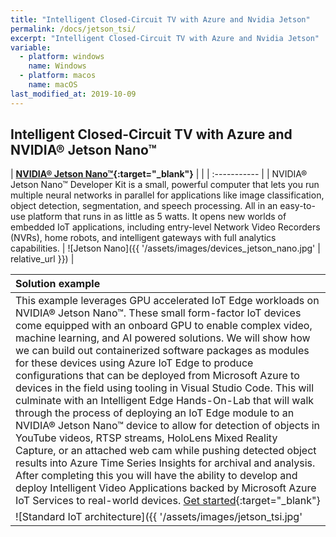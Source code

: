 ```yaml
---
title: "Intelligent Closed-Circuit TV with Azure and Nvidia Jetson"
permalink: /docs/jetson_tsi/
excerpt: "Intelligent Closed-Circuit TV with Azure and Nvidia Jetson"
variable:
  - platform: windows
    name: Windows
  - platform: macos
    name: macOS
last_modified_at: 2019-10-09
---
```

<!-- <html><font size="5"> -->
## Intelligent Closed-Circuit TV with Azure and NVIDIA® Jetson Nano™

| **[NVIDIA® Jetson Nano™](https://www.nvidia.com/en-us/autonomous-machines/embedded-systems/jetson-nano/){:target="_blank"}** |  |
| :----------- |
| NVIDIA® Jetson Nano™ Developer Kit is a small, powerful computer that lets you run multiple neural networks in parallel for applications like image classification, object detection, segmentation, and speech processing. All in an easy-to-use platform that runs in as little as 5 watts. It opens new worlds of embedded IoT applications, including entry-level Network Video Recorders (NVRs), home robots, and intelligent gateways with full analytics capabilities. | ![Jetson Nano]({{ '/assets/images/devices_jetson_nano.jpg' | relative_url }}) | 

| Solution example |
| :----------- |
| This example leverages GPU accelerated IoT Edge workloads on NVIDIA® Jetson Nano™. These small form-factor IoT devices come equipped with an onboard GPU to enable complex video, machine learning, and AI powered solutions. We will show how we can build out containerized software packages as modules for these devices using Azure IoT Edge to produce configurations that can be deployed from Microsoft Azure to devices in the field using tooling in Visual Studio Code. This will culminate with an Intelligent Edge Hands-On-Lab that will walk through the process of deploying an IoT Edge module to an NVIDIA® Jetson Nano™ device to allow for detection of objects in YouTube videos, RTSP streams, HoloLens Mixed Reality Capture, or an attached web cam while pushing detected object results into Azure Time Series Insights for archival and analysis. After completing this you will have the ability to develop and deploy Intelligent Video Applications backed by Microsoft Azure IoT Services to real-world devices. [Get started](http://aka.ms/IntelligentEdgeHOL){:target="_blank"} |
| ![Standard IoT architecture]({{ '/assets/images/jetson_tsi.jpg' | relative_url }}) ![Standard IoT architecture]({{ '/assets/images/jetson_tsi_ui.jpg' | relative_url }}) |

<!-- </font></html> -->
